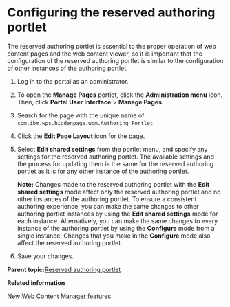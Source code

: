 # Configuring the reserved authoring portlet

The reserved authoring portlet is essential to the proper operation of web content pages and the web content viewer, so it is important that the configuration of the reserved authoring portlet is similar to the configuration of other instances of the authoring portlet.

1.  Log in to the portal as an administrator.

2.  To open the **Manage Pages** portlet, click the **Administration menu** icon. Then, click **Portal User Interface** \> **Manage Pages**.

3.  Search for the page with the unique name of `com.ibm.wps.hiddenpage.wcm.Authoring_Portlet`.

4.  Click the **Edit Page Layout** icon for the page.

5.  Select **Edit shared settings** from the portlet menu, and specify any settings for the reserved authoring portlet. The available settings and the process for updating them is the same for the reserved authoring portlet as it is for any other instance of the authoring portlet.

    **Note:** Changes made to the reserved authoring portlet with the **Edit shared settings** mode affect only the reserved authoring portlet and no other instances of the authoring portlet. To ensure a consistent authoring experience, you can make the same changes to other authoring portlet instances by using the **Edit shared settings** mode for each instance. Alternatively, you can make the same changes to every instance of the authoring portlet by using the **Configure** mode from a single instance. Changes that you make in the **Configure** mode also affect the reserved authoring portlet.

6.  Save your changes.


**Parent topic:**[Reserved authoring portlet](../wcm/wcm_config_wcmviewer_reservedauth.md)

**Related information**  


[New Web Content Manager features](../wcm/wcm_migration_post_functions.md)

